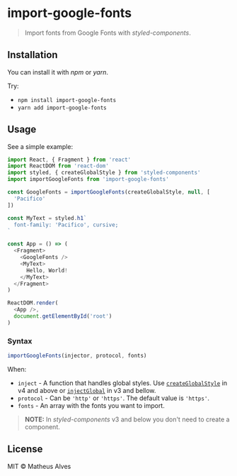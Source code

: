 # import-google-fonts

> Import fonts from Google Fonts with *styled-components*.

## Installation

You can install it with *npm* or *yarn*.

Try:

- `npm install import-google-fonts`
- `yarn add import-google-fonts`

## Usage

See a simple example:

```javascript
import React, { Fragment } from 'react'
import ReactDOM from 'react-dom'
import styled, { createGlobalStyle } from 'styled-components'
import importGoogleFonts from 'import-google-fonts'

const GoogleFonts = importGoogleFonts(createGlobalStyle, null, [
  'Pacifico'
])

const MyText = styled.h1`
  font-family: 'Pacifico', cursive;
`

const App = () => (
  <Fragment>
    <GoogleFonts />
    <MyText>
      Hello, World!
    </MyText>
  </Fragment>   
)

ReactDOM.render(
  <App />,
  document.getElementById('root')
)
```

### Syntax

```javascript
importGoogleFonts(injector, protocol, fonts)
```

When:

* `inject` - A function that handles global styles. Use [`createGlobalStyle`](https://www.styled-components.com/docs/api#createglobalstyle) in v4 and above or [`injectGlobal`](https://www.styled-components.com/docs/api#deprecated-injectglobal) in v3 and bellow.
* `protocol` - Can be `'http'` or `'https'`. The default value is `'https'`.
* `fonts` - An array with the fonts you want to import.

> **NOTE:** In *styled-components* v3 and below you don't need to create a component.

## License

MIT &copy; Matheus Alves